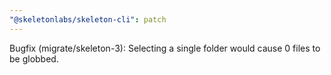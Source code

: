 ```yaml
---
"@skeletonlabs/skeleton-cli": patch
---
```


Bugfix (migrate/skeleton-3): Selecting a single folder would cause 0 files to be globbed.
